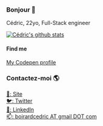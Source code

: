 ### Bonjour 👋

Cédric, 22yo, Full-Stack engineer

[![Cédric's github stats](https://github-readme-stats.vercel.app/api?username=triozer&count_private=true&show_icons=true&theme=chartreuse-dark
)](https://github.com/triozer)

#### Find me

[My Codepen profile](https://codepen.io/triozer) <br>

### Contactez-moi 🌎

[🚀: Site](https://c-dric.eu) <br>
[🐦: Twitter](https://twitter.com/triozeroff) <br>
[💼: LinkedIn](https://www.linkedin.com/in/c%C3%A9dric-boirard-111b09158/) <br>
[📫: boirardcedric AT gmail DOT com](mailto:boirardcedric+github@gmail.com)

